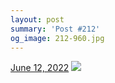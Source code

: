 ```yaml
---
layout: post
summary: 'Post #212'
og_image: 212-960.jpg
---
```


<p>
  <time>
    <a href="/212">June 12, 2022</a>
  </time>
  <a href="/212">
    <img src="{{ site.assets_url }}/212-480.jpg" srcset="{{ site.assets_url }}/212-240.jpg 240w, {{ site.assets_url }}/212-480.jpg 480w, {{ site.assets_url }}/212-720.jpg 720w, {{ site.assets_url }}/212-960.jpg 960w" sizes="(min-width: 700px) 50vw, calc(100vw - 2rem)" />
  </a>
</p>
